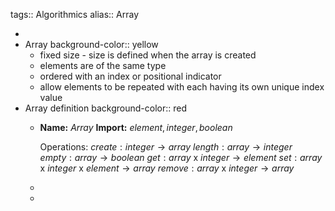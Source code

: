 tags:: Algorithmics
alias:: Array

-
- Array
  background-color:: yellow
	- fixed size - size is defined when the array is created
	- elements are of the same type
	- ordered with an index or positional indicator
	- allow elements to be repeated with each having its own unique index value
- Array definition
  background-color:: red
	- **Name:** $Array$
	  **Import:** $element, integer, boolean$
	  
	  Operations:
	  $create: integer \to array$
	  $length: array \to integer$
	  $empty: array \to boolean$
	  $get: array$ x $integer \to element$
	  $set: array$ x $integer$ x $element \to array$
	  $remove: array$ x $integer \to array$
	-
	-